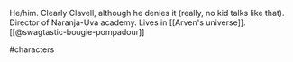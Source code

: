 He/him. Clearly Clavell, although he denies it (really, no kid talks like that). Director of Naranja-Uva academy. Lives in [[Arven's universe]]. [[@swagtastic-bougie-pompadour]]

#characters 